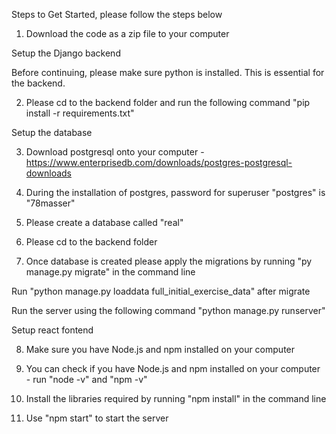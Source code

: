 Steps to Get Started, please follow the steps below

1) Download the code as a zip file to your computer

Setup the Django backend

Before continuing, please make sure python is installed. This is essential for the backend.

2) Please cd to the backend folder and run the following command "pip install -r requirements.txt"

Setup the database

3) Download postgresql onto your computer - https://www.enterprisedb.com/downloads/postgres-postgresql-downloads 

4) During the installation of postgres, password for superuser "postgres" is "78masser"

5) Please create a database called "real"

6) Please cd to the backend folder 

7) Once database is created please apply the migrations by running "py manage.py migrate" in the command line

Run "python manage.py loaddata full_initial_exercise_data" after migrate

Run the server using the following command "python manage.py runserver"

Setup react fontend

8) Make sure you have Node.js and npm installed on your computer 

9) You can check if you have Node.js and npm installed on your computer - run "node -v" and "npm -v"

10) Install the libraries required by running "npm install" in the command line

11) Use "npm start" to start the server

